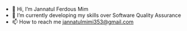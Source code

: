 - 👋 Hi, I’m Jannatul Ferdous Mim
- 🌱 I’m currently developing my skills over Software Quality Assurance
- 📫 How to reach me jannatulmimi353@gmail.com

